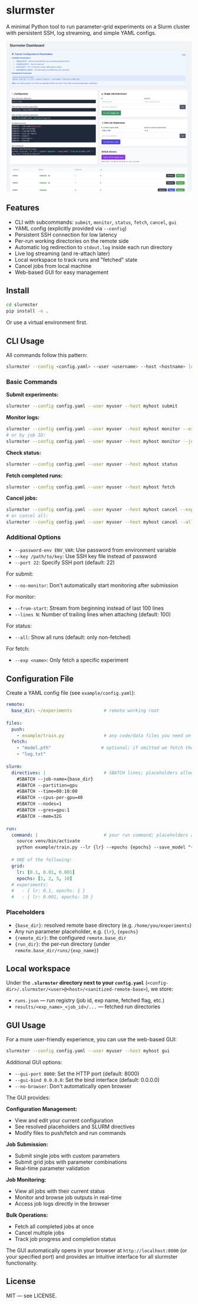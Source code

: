 # slurmster

A minimal Python tool to run parameter-grid experiments on a Slurm cluster with persistent SSH, log streaming, and simple YAML configs.

![Slurmster GUI](images/gui.png)

## Features

- CLI with subcommands: `submit`, `monitor`, `status`, `fetch`, `cancel`, `gui`
- YAML config (explicitly provided via `--config`)
- Persistent SSH connection for low latency
- Per-run working directories on the remote side
- Automatic log redirection to `stdout.log` inside each run directory
- Live log streaming (and re-attach later)
- Local workspace to track runs and "fetched" state
- Cancel jobs from local machine
- Web-based GUI for easy management

## Install

```bash
cd slurmster
pip install -e .
```

Or use a virtual environment first.

## CLI Usage

All commands follow this pattern:

```bash
slurmster --config <config.yaml> --user <username> --host <hostname> [options] <command>
```

### Basic Commands

**Submit experiments:**
```bash
slurmster --config config.yaml --user myuser --host myhost submit
```

**Monitor logs:**
```bash
slurmster --config config.yaml --user myuser --host myhost monitor --exp exp_lr_0.01_epochs_5
# or by job ID:
slurmster --config config.yaml --user myuser --host myhost monitor --job 1234567
```

**Check status:**
```bash
slurmster --config config.yaml --user myuser --host myhost status
```

**Fetch completed runs:**
```bash
slurmster --config config.yaml --user myuser --host myhost fetch
```

**Cancel jobs:**
```bash
slurmster --config config.yaml --user myuser --host myhost cancel --exp exp_lr_0.01_epochs_5
# or cancel all:
slurmster --config config.yaml --user myuser --host myhost cancel --all
```

### Additional Options

- `--password-env ENV_VAR`: Use password from environment variable
- `--key /path/to/key`: Use SSH key file instead of password
- `--port 22`: Specify SSH port (default: 22)

For submit:
- `--no-monitor`: Don't automatically start monitoring after submission

For monitor:
- `--from-start`: Stream from beginning instead of last 100 lines
- `--lines N`: Number of trailing lines when attaching (default: 100)

For status:
- `--all`: Show all runs (default: only non-fetched)

For fetch:
- `--exp <name>`: Only fetch a specific experiment

## Configuration File

Create a YAML config file (see `example/config.yaml`):

```yaml
remote:
  base_dir: ~/experiments            # remote working root

files:
  push:
    - example/train.py               # any code/data files you need on remote
  fetch:
    - "model.pth"                   # optional; if omitted we fetch the entire run dir
    - "log.txt"

slurm:
  directives: |                      # SBATCH lines; placeholders allowed
    #SBATCH --job-name={base_dir}
    #SBATCH --partition=gpu
    #SBATCH --time=00:10:00
    #SBATCH --cpus-per-gpu=40
    #SBATCH --nodes=1
    #SBATCH --gres=gpu:1
    #SBATCH --mem=32G

run:
  command: |                         # your run command; placeholders allowed
    source venv/bin/activate
    python example/train.py --lr {lr} --epochs {epochs} --save_model "{run_dir}/model.pth" --log_file "{run_dir}/log.txt"

  # ONE of the following:
  grid:
    lr: [0.1, 0.01, 0.001]
    epochs: [1, 2, 5, 10]
  # experiments:
  #   - { lr: 0.1, epochs: 1 }
  #   - { lr: 0.001, epochs: 10 }
```

### Placeholders

- `{base_dir}`: resolved remote base directory (e.g. `/home/you/experiments`)
- Any run parameter placeholder, e.g. `{lr}`, `{epochs}`
- `{remote_dir}`: the configured `remote.base_dir`
- `{run_dir}`: the per-run directory (under `remote.base_dir/runs/{exp_name}`)

## Local workspace

Under the **`.slurmster` directory next to your `config.yaml`** (`<config-dir>/.slurmster/<user>@<host>/<sanitized-remote-base>`), we store:
- `runs.json` — run registry (job id, exp name, fetched flag, etc.)
- `results/<exp_name>_<job_id>/...` — fetched run directories

## GUI Usage

For a more user-friendly experience, you can use the web-based GUI:

```bash
slurmster --config config.yaml --user myuser --host myhost gui
```

Additional GUI options:
- `--gui-port 8000`: Set the HTTP port (default: 8000)
- `--gui-bind 0.0.0.0`: Set the bind interface (default: 0.0.0.0)
- `--no-browser`: Don't automatically open browser

The GUI provides:

**Configuration Management:**
- View and edit your current configuration
- See resolved placeholders and SLURM directives
- Modify files to push/fetch and run commands

**Job Submission:**
- Submit single jobs with custom parameters
- Submit grid jobs with parameter combinations
- Real-time parameter validation

**Job Monitoring:**
- View all jobs with their current status
- Monitor and browse job outputs in real-time
- Access job logs directly in the browser

**Bulk Operations:**
- Fetch all completed jobs at once
- Cancel multiple jobs
- Track job progress and completion status

The GUI automatically opens in your browser at `http://localhost:8000` (or your specified port) and provides an intuitive interface for all slurmster functionality.

## License

MIT — see LICENSE.
